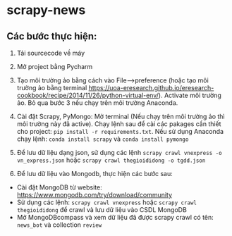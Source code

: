 # scrapy-news
## Các bước thực hiện:
1. Tải sourcecode về máy
2. Mở project bằng Pycharm
3. Tạo môi trường ảo bằng cách vào File-->preference (hoặc tạo môi trường ảo bằng terminal https://uoa-eresearch.github.io/eresearch-cookbook/recipe/2014/11/26/python-virtual-env/).  Activate môi trường ảo.
Bỏ qua bước 3 nếu chạy trên môi trường Anaconda.

4. Cài đặt Scrapy, PyMongo: Mở terminal (Nếu chạy trên môi trường ảo thì môi trường này đã active). Chạy lệnh sau để cài các pakages cần thiết cho project:
```pip install -r requirements.txt```. Nếu sử dụng Anaconda chạy lệnh: ```conda install scrapy``` và ```conda install pymongo```

5. Để lưu dữ liệu dạng json, sử dụng các lệnh
```scrapy crawl vnexpress -o vn_express.json``` hoặc ```scrapy crawl thegioididong -o tgdd.json``` 

6. Để lưu dữ liệu vào Mongodb, thực hiện các bước sau:

- Cài đặt MongoDB từ website: <link>https://www.mongodb.com/try/download/community</link>
- Sử dụng các lệnh: ```scrapy crawl vnexpress``` hoặc ```scrapy crawl thegioididong``` để crawl và lưu dữ liệu vào CSDL MongoDB
- Mở MongoDBcompass và xem dữ liệu đã được scrapy crawl có tên: ```news_bot``` và collection ```review```
